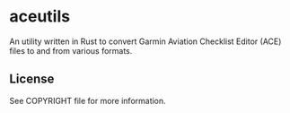 aceutils 
========

An utility written in Rust to convert Garmin Aviation Checklist Editor (ACE)
files to and from various formats.

## License

See COPYRIGHT file for more information.
